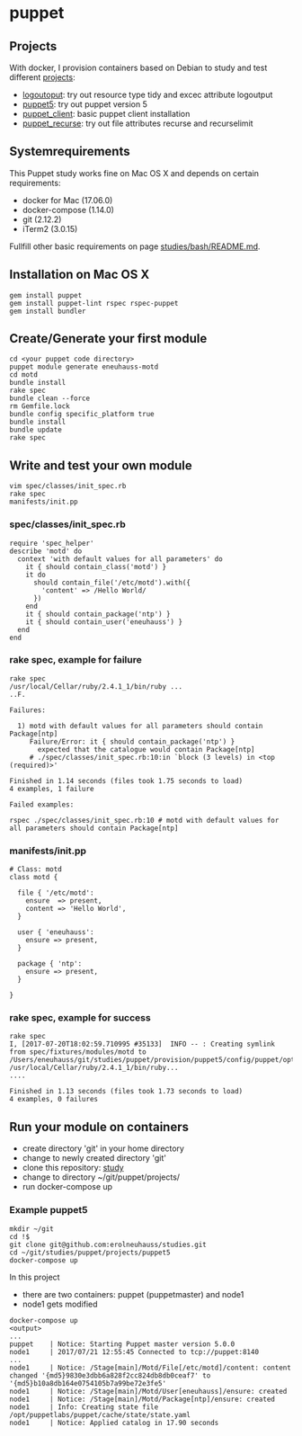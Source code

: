 # puppet
## Projects
With docker, I provision containers based on Debian to study and test different
[projects](./projects):
  * [logoutoput](./projects/logoutput): try out resource type tidy and excec attribute logoutput
  * [puppet5](./projects/puppet5): try out puppet version 5
  * [puppet_client](./projects/puppet_client): basic puppet client installation
  * [puppet_recurse](./projects/puppet_recurse): try out file attributes recurse and recurselimit

## Systemrequirements
This Puppet study works fine on Mac OS X and depends on certain requirements:
  * docker for Mac (17.06.0)
  * docker-compose (1.14.0)
  * git (2.12.2)
  * iTerm2 (3.0.15)

Fullfill other basic requirements on page [studies/bash/README.md](https://github.com/erolneuhauss/studies/blob/master/bash/README.md).

## Installation on Mac OS X
```
gem install puppet
gem install puppet-lint rspec rspec-puppet
gem install bundler
```

## Create/Generate your first module
```
cd <your puppet code directory>
puppet module generate eneuhauss-motd
cd motd
bundle install
rake spec
bundle clean --force
rm Gemfile.lock
bundle config specific_platform true
bundle install
bundle update
rake spec
```

## Write and test your own module
```
vim spec/classes/init_spec.rb
rake spec
manifests/init.pp
```

### spec/classes/init_spec.rb
```
require 'spec_helper'
describe 'motd' do
  context 'with default values for all parameters' do
    it { should contain_class('motd') }
    it do
      should contain_file('/etc/motd').with({
        'content' => /Hello World/
      })
    end
    it { should contain_package('ntp') }
    it { should contain_user('eneuhauss') }
  end
end
```

### rake spec, example for failure
```
rake spec
/usr/local/Cellar/ruby/2.4.1_1/bin/ruby ...
..F.

Failures:

  1) motd with default values for all parameters should contain Package[ntp]
     Failure/Error: it { should contain_package('ntp') }
       expected that the catalogue would contain Package[ntp]
     # ./spec/classes/init_spec.rb:10:in `block (3 levels) in <top (required)>'

Finished in 1.14 seconds (files took 1.75 seconds to load)
4 examples, 1 failure

Failed examples:

rspec ./spec/classes/init_spec.rb:10 # motd with default values for all parameters should contain Package[ntp]
```

### manifests/init.pp
```
# Class: motd
class motd {

  file { '/etc/motd':
    ensure  => present,
    content => 'Hello World',
  }

  user { 'eneuhauss':
    ensure => present,
  }

  package { 'ntp':
    ensure => present,
  }

}
```

### rake spec, example for success
```
rake spec
I, [2017-07-20T18:02:59.710995 #35133]  INFO -- : Creating symlink from spec/fixtures/modules/motd to /Users/eneuhauss/git/studies/puppet/provision/puppet5/config/puppet/opt/puppetlabs/puppet/modules/motd
/usr/local/Cellar/ruby/2.4.1_1/bin/ruby...
....

Finished in 1.13 seconds (files took 1.73 seconds to load)
4 examples, 0 failures
```

## Run your module on containers
  * create directory 'git' in your home directory
  * change to newly created directory 'git'
  * clone this repository: [study](git@github.com:erolneuhauss/studies.git)
  * change to directory ~/git/puppet/projects/<a project>
  * run docker-compose up 

### Example puppet5
```
mkdir ~/git
cd !$
git clone git@github.com:erolneuhauss/studies.git
cd ~/git/studies/puppet/projects/puppet5
docker-compose up
```
In this project
  * there are two containers: puppet (puppetmaster) and node1
  * node1 gets modified

```
docker-compose up
<output>
...
puppet    | Notice: Starting Puppet master version 5.0.0
node1     | 2017/07/21 12:55:45 Connected to tcp://puppet:8140
...
node1     | Notice: /Stage[main]/Motd/File[/etc/motd]/content: content changed '{md5}9830e3dbb6a828f2cc824db8db0ceaf7' to '{md5}b10a8db164e0754105b7a99be72e3fe5'
node1     | Notice: /Stage[main]/Motd/User[eneuhauss]/ensure: created
node1     | Notice: /Stage[main]/Motd/Package[ntp]/ensure: created
node1     | Info: Creating state file /opt/puppetlabs/puppet/cache/state/state.yaml
node1     | Notice: Applied catalog in 17.90 seconds
```
